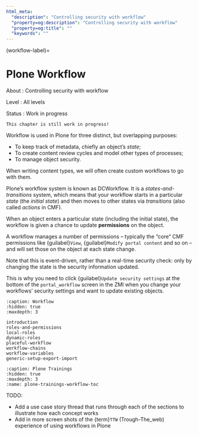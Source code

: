 ```yaml
---
html_meta:
  "description": "Controlling security with workflow"
  "property=og:description": "Controlling security with workflow"
  "property=og:title": ""
  "keywords": ""
---
```


(workflow-label)=

# Plone Workflow

About
: Controlling security with workflow

Level
: All levels

Status
: Work in progress

```{warning}
This chapter is still work in progress!
```

Workflow is used in Plone for three distinct, but overlapping purposes:

- To keep track of metadata, chiefly an object’s *state*;
- To create content review cycles and model other types of processes;
- To manage object security.

When writing content types, we will often create custom workflows to go with them.

Plone’s workflow system is known as DCWorkflow.
It is a *states-and-transitions* system, which means that your workflow starts in a particular *state*
(the *initial state*) and then moves to other states via *transitions* (also called *actions* in CMF).

When an object enters a particular state (including the initial state), the workflow is given a chance to update **permissions** on the object.

A workflow manages a number of permissions – typically the “core” CMF permissions like
{guilabel}`View`, {guilabel}`Modify portal content` and so on – and will set those on the object at each state change.

Note that this is event-driven, rather than a real-time security check: only by changing the state is the security information updated.

This is why you need to click {guilabel}`Update security settings` at the bottom of
the `portal_workflow` screen in the ZMI when you change your workflows’ security settings and want to update existing objects.

```{toctree}
:caption: Workflow
:hidden: true
:maxdepth: 3

introduction
roles-and-permissions
local-roles
dynamic-roles
placeful-workflow
workflow-chains
workflow-variables
generic-setup-export-import
```

```{toctree}
:caption: Plone Trainings
:hidden: true
:maxdepth: 3
:name: plone-trainings-workflow-toc
```

TODO:

- Add a use case story thread that runs through each of the sections to illustrate how each concept works
- Add in more screen shots of the {term}`TTW` (Trough-The_web) experience of using workflows in Plone
